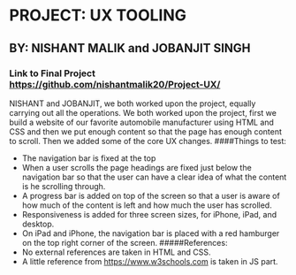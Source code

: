 # PROJECT: UX TOOLING
## BY: NISHANT MALIK and JOBANJIT SINGH
### Link to Final Project https://github.com/nishantmalik20/Project-UX/
NISHANT and JOBANJIT, we both worked upon the project, equally carrying out all the operations. We both worked upon the project, first we build a website of our favorite automobile manufacturer using HTML and CSS and then we put enough content so that the page has enough content to scroll. Then we added some of the core UX changes.
 ####Things to test:
- The navigation bar is fixed at the top
- When a user scrolls the page headings are fixed just below the navigation bar so that the user can have a clear idea of what the content is he scrolling through.
- A progress bar is added on top of the screen so that a user is aware of how much of the content is left and how much the user has scrolled.
- Responsiveness is added for three screen sizes, for iPhone, iPad, and desktop.
- On iPad and iPhone, the navigation bar is placed with a red hamburger on the top right corner of the screen.
#####References:
- No external references are taken in HTML and CSS.
- A little reference from https://www.w3schools.com  is taken in JS part.  

